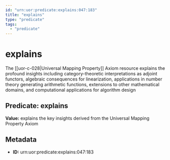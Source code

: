 ```yaml
---
id: "urn:uor:predicate:explains:047:183"
title: "explains"
type: "predicate"
tags:
  - "predicate"
---
```


# explains

The [[uor-c-028|Universal Mapping Property]] Axiom resource explains the profound insights including category-theoretic interpretations as adjoint functors, algebraic consequences for linearization, applications in number theory generating arithmetic functions, extensions to other mathematical domains, and computational applications for algorithm design

## Predicate: explains

**Value:** explains the key insights derived from the Universal Mapping Property Axiom

## Metadata

- **ID:** urn:uor:predicate:explains:047:183
